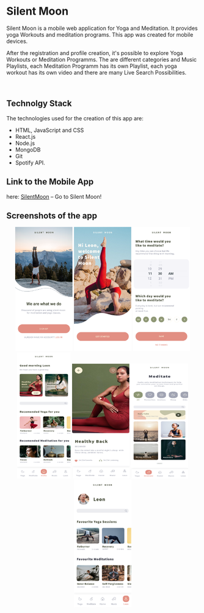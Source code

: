 # Silent Moon

Silent Moon is a mobile web application for Yoga and Meditation. It provides yoga Workouts and meditation programs.
This app was created for mobile devices. 

After the registration and profile creation, it's possible to explore Yoga Workouts or Meditation Programms. 
The are different categories and Music Playlists, each Meditation Programm has its own Playlist, each yoga workout has its own video and there are many Live Search Possibilities.

<br>

## Technolgy Stack 

The technologies used for the creation of this app are: 
- HTML, JavaScript and CSS
- React.js
- Node.js 
- MongoDB
- Git
- Spotify API.


## Link to the Mobile App

here: [SilentMoon](https://silent-moon-client.herokuapp.com/) – Go to Silent Moon!


## Screenshots of the app

<div align="center">
    <img src="./screenshots/Login.png" width="150" />
     <img src="./screenshots/Welcome.png" width="150" />
    <img src="./screenshots/Reminders.png" width="150" />
    <img src="./screenshots/Home.png" width="140" height="330"/>
    <img src="./screenshots/Yoga Details.png" width="150" height="300"/>
    <img src="./screenshots/Meditate.jpg" width="150" height="300" />
    <img src="./screenshots/Profile.png" width="150" />
</div>




